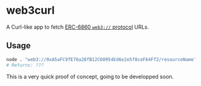 # web3curl

A Curl-like app to fetch [ERC-6860 `web3://` protocol](https://eips.ethereum.org/EIPS/eip-6860) URLs.

## Usage

```bash
node . "web3://0xA5aFC9fE76a28fB12C60954Ed6e2e5f8ceF64Ff2/resourceName"
# Returns: ???
```

This is a very quick proof of concept, going to be developped soon.
